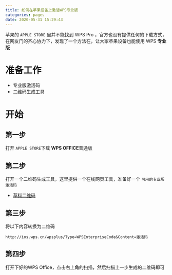 ```yaml
---
title: 如何在苹果设备上激活WPS专业版
categories: pages
date: 2020-05-31 15:29:43
---
```


苹果的 ``APPLE STORE`` 里并不能找到 WPS Pro ，官方也没有提供任何的下载方式，在网友门的齐心协力下，发现了一个方法在，让大家苹果设备也能使用 WPS **专业版**


# 准备工作

>  
- 专业版激活码
- 二维码生成工具

# 开始
## 第一步

打开 ``APPLE STORE``下载 **WPS OFFICE**普通版

## 第二步

打开一个二维码生成工具，这里提供一个在线网页工具，准备好一个 ``可用的专业版激活码``

- [草料二维码](https://cli.im)

## 第三步

将以下内容转换为二维码

```
http://ios.wps.cn/wpsplus/Type=WPSEnterpriseCode&Content=激活码
```

## 第四步

打开下好的WPS Office，点击右上角的扫描，然后扫描上一步生成的二维码即可